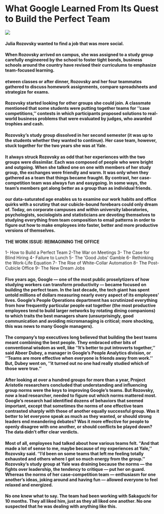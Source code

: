 # What Google Learned From Its Quest to Build the Perfect Team

![](https://static01.nyt.com/images/2016/02/28/magazine/28mag-teams1-copy/28mag-teams1-facebookJumbo-v2.jpg?year=2016&h=550&w=1050&sig=0x1d84744919e5dfabae076c3e4fb6d0b0)

#### Julia Rozovsky wanted to find a job that was more social.
#### When Rozovsky arrived on campus, she was assigned to a study group carefully engineered by the school to foster tight bonds, business schools around the country have revised their curriculums to emphasize team-focused learning.
#### etween classes or after dinner, Rozovsky and her four teammates gathered to discuss homework assignments, compare spreadsheets and strategize for exams. 
#### Rozovsky started looking for other groups she could join. A classmate mentioned that some students were putting together teams for ‘‘case competitions,’’ contests in which participants proposed solutions to real-world business problems that were evaluated by judges, who awarded trophies and cash. 
#### Rozovsky’s study group dissolved in her second semester (it was up to the students whether they wanted to continue). Her case team, however, stuck together for the two years she was at Yale.
#### It always struck Rozovsky as odd that her experiences with the two groups were dissimilar. Each was composed of people who were bright and outgoing. When she talked one on one with members of her study group, the exchanges were friendly and warm. It was only when they gathered as a team that things became fraught. By contrast, her case-competition team was always fun and easygoing. In some ways, the team’s members got along better as a group than as individual friends.

#### our data-saturated age enables us to examine our work habits and office quirks with a scrutiny that our cubicle-bound forebears could only dream of. Today, on corporate campuses and within university laboratories, psychologists, sociologists and statisticians are devoting themselves to studying everything from team composition to email patterns in order to figure out how to make employees into faster, better and more productive versions of themselves.

#### THE WORK ISSUE: REIMAGINING THE OFFICE
1- How to Build a Perfect Team
2-The War on Meetings
3- The Case for Blind Hiring
4- Failure to Lunch
5- The 'Good Jobs' Gamble
6- Rethinking the Work-Life Equation
7- The Rise of White-Collar Automation
8- The Post-Cubicle Office
9- The New Dream Jobs

#### Five years ago, Google — one of the most public proselytizers of how studying workers can transform productivity — became focused on building the perfect team. In the last decade, the tech giant has spent untold millions of dollars measuring nearly every aspect of its employees’ lives. Google’s People Operations department has scrutinized everything from how frequently particular people eat together (the most productive employees tend to build larger networks by rotating dining companions) to which traits the best managers share (unsurprisingly, good communication and avoiding micromanaging is critical; more shocking, this was news to many Google managers).

#### The company’s top executives long believed that building the best teams meant combining the best people. They embraced other bits of conventional wisdom as well, like ‘‘It’s better to put introverts together,’’ said Abeer Dubey, a manager in Google’s People Analytics division, or ‘‘Teams are more effective when everyone is friends away from work.’’ But, Dubey went on, ‘‘it turned out no one had really studied which of those were true.’’

#### After looking at over a hundred groups for more than a year, Project Aristotle researchers concluded that understanding and influencing group norms were the keys to improving Google’s teams. But Rozovsky, now a lead researcher, needed to figure out which norms mattered most. Google’s research had identified dozens of behaviors that seemed important, except that sometimes the norms of one effective team contrasted sharply with those of another equally successful group. Was it better to let everyone speak as much as they wanted, or should strong leaders end meandering debates? Was it more effective for people to openly disagree with one another, or should conflicts be played down? The data didn’t offer clear verdicts.

#### Most of all, employees had talked about how various teams felt. ‘‘And that made a lot of sense to me, maybe because of my experiences at Yale,’’ Rozovsky said. ‘‘I’d been on some teams that left me feeling totally exhausted and others where I got so much energy from the group.’’ Rozovsky’s study group at Yale was draining because the norms — the fights over leadership, the tendency to critique — put her on guard. Whereas the norms of her case-competition team — enthusiasm for one another’s ideas, joking around and having fun — allowed everyone to feel relaxed and energized.

#### No one knew what to say. The team had been working with Sakaguchi for 10 months. They all liked him, just as they all liked one another. No one suspected that he was dealing with anything like this.